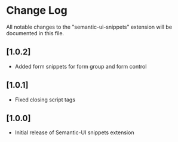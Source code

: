 # Change Log
All notable changes to the "semantic-ui-snippets" extension will be documented in this file.

## [1.0.2]
- Added form snippets for form group and form control

## [1.0.1]
- Fixed closing script tags

## [1.0.0]
- Initial release of Semantic-UI snippets extension